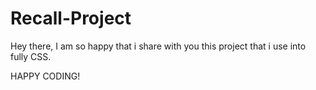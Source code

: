 # Recall-Project

Hey there, I am so happy that i share with you this project that i use into fully CSS.

HAPPY CODING!
